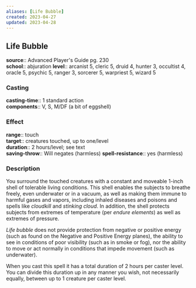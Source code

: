 ```yaml
---
aliases: [Life Bubble]
created: 2023-04-27
updated: 2023-04-28
---
```


## Life Bubble

**source**:: Advanced Player's Guide pg. 230  
**school**:: abjuration
**level**:: arcanist 5, cleric 5, druid 4, hunter 3, occultist 4, oracle 5, psychic 5, ranger 3, sorcerer 5, warpriest 5, wizard 5

### Casting

**casting-time**:: 1 standard action  
**components**:: V, S, M/DF (a bit of eggshell)

### Effect

**range**:: touch  
**target**:: creatures touched, up to one/level  
**duration**:: 2 hours/level; see text  
**saving-throw**:: Will negates (harmless)
**spell-resistance**:: yes (harmless)

### Description

You surround the touched creatures with a constant and moveable 1-inch shell of tolerable living conditions. This shell enables the subjects to breathe freely, even underwater or in a vacuum, as well as making them immune to harmful gases and vapors, including inhaled diseases and poisons and spells like *cloudkill* and *stinking cloud*. In addition, the shell protects subjects from extremes of temperature (per *endure elements*) as well as extremes of pressure.  
  
*Life bubble* does not provide protection from negative or positive energy (such as found on the Negative and Positive Energy planes), the ability to see in conditions of poor visibility (such as in smoke or fog), nor the ability to move or act normally in conditions that impede movement (such as underwater).  
  
When you cast this spell it has a total duration of 2 hours per caster level. You can divide this duration up in any manner you wish, not necessarily equally, between up to 1 creature per caster level.
